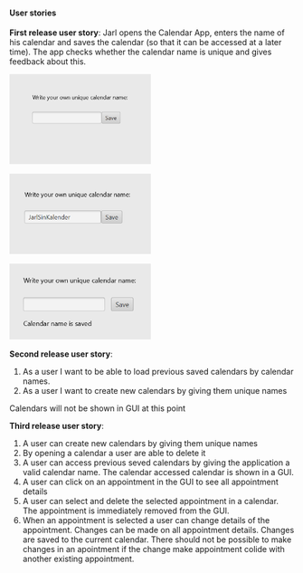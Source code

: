 #### User stories 

**First release user story**: Jarl opens the Calendar App, enters the name of his calendar and saves the calendar (so that it can be accessed at a later time). The app checks whether the calendar name is unique and gives feedback about this.

[<img src="docs/images/brukerbilde1.png" width="250"/>](docs/images/brukerbilde1.png)

[<img src="docs/images/brukerbilde2.png" width="250"/>](docs/images/brukerbilde2.png)

[<img src="docs/images/brukerbilde3.png" width="250"/>](docs/images/brukerbilde3.png)

**Second release user story**:
1. As a user I want to be able to load previous saved calendars by calendar names. 
2. As a user I want to create new calendars by giving them unique names

Calendars will not be shown in GUI at this point

**Third release user story**:
1. A user can create new calendars by giving them unique names
2. By opening a calendar a user are able to delete it 
3. A user can access previous seved calendars by giving the application a valid calendar name. The calendar accessed calendar is shown in a GUI.
4. A user can click on an appointment in the GUI to see all appointment details
5. A user can select and delete the selected appointment in a calendar. The appointment is immediately removed from the GUI.
6. When an appointment is selected a user can change details of the appointment. Changes can be made on all appointment details. Changes are saved to the current calendar. There should not be possible to make changes in an apointment if the change make appointment colide with another existing appointment.

 
